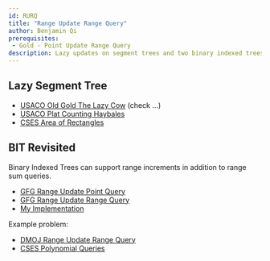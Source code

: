 ```yaml
---
id: RURQ
title: "Range Update Range Query"
author: Benjamin Qi
prerequisites: 
 - Gold - Point Update Range Query
description: Lazy updates on segment trees and two binary indexed trees in conjunction.
---
```


## Lazy Segment Tree

 - [USACO Old Gold The Lazy Cow](http://www.usaco.org/index.php?page=viewproblem2&cpid=418) (check ...)
 - [USACO Plat Counting Haybales](http://www.usaco.org/index.php?page=viewproblem2&cpid=578)
 - [CSES Area of Rectangles](https://cses.fi/problemset/task/1741)

## BIT Revisited

Binary Indexed Trees can support range increments in addition to range sum queries.

 - [GFG Range Update Point Query](https://www.geeksforgeeks.org/binary-indexed-tree-range-updates-point-queries/)
 - [GFG Range Update Range Query](https://www.geeksforgeeks.org/binary-indexed-tree-range-update-range-queries/)
 - [My Implementation](https://github.com/bqi343/USACO/blob/master/Implementations/content/data-structures/1D%20Range%20Queries%20(9.2)/BITrange.h)

Example problem:

 - [DMOJ Range Update Range Query](https://dmoj.ca/problem/acc3p4)
 - [CSES Polynomial Queries](https://cses.fi/problemset/task/1736)
